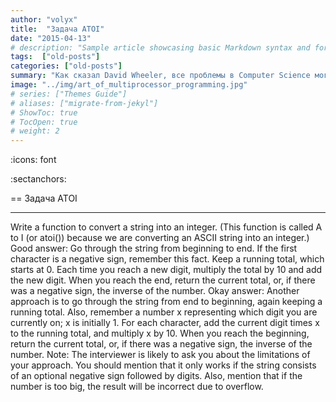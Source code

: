 ```yaml
---
author: "volyx"
title:  "Задача ATOI"
date: "2015-04-13"
# description: "Sample article showcasing basic Markdown syntax and formatting for HTML elements."
tags:  ["old-posts"]
categories: ["old-posts"]
summary: "Как сказал David Wheeler, все проблемы в Computer Science могут быть решены еще одним уровнем абстракции. Netty как раз предлагает такой уровень абстракции для клиент-серверных приложений, работающих через NIO(non-blocking input-output). Netty упрощает разработку TCP, UDP серверов, но также дает доступ к использованию низкоуровнего API, представляя свои высокоуровневые абстракции."
image: "../img/art_of_multiprocessor_programming.jpg"
# series: ["Themes Guide"]
# aliases: ["migrate-from-jekyl"]
# ShowToc: true
# TocOpen: true
# weight: 2
---
```


:icons: font

:sectanchors:

== Задача ATOI

----
Write a function to convert a string into an integer. (This function is called A to I (or atoi()) because we are converting an ASCII string into an integer.) Good answer: Go through the string from beginning to end. If the first character is a negative sign, remember this fact. Keep a running total, which starts at 0. Each time you reach a new digit, multiply the total by 10 and add the new digit. When you reach the end, return the current total, or, if there was a negative sign, the inverse of the number. Okay answer: Another approach is to go through the string from end to beginning, again keeping a running total. Also, remember a number x representing which digit you are currently on; x is initially 1. For each character, add the current digit times x to the running total, and multiply x by 10. When you reach the beginning, return the current total, or, if there was a negative sign, the inverse of the number. Note: The interviewer is likely to ask you about the limitations of your approach. You should mention that it only works if the string consists of an optional negative sign followed by digits. Also, mention that if the number is too big, the result will be incorrect due to overflow.